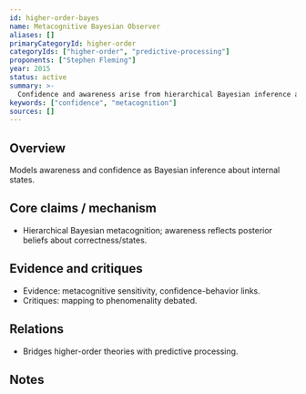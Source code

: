 ```yaml
---
id: higher-order-bayes
name: Metacognitive Bayesian Observer
aliases: []
primaryCategoryId: higher-order
categoryIds: ["higher-order", "predictive-processing"]
proponents: ["Stephen Fleming"]
year: 2015
status: active
summary: >-
  Confidence and awareness arise from hierarchical Bayesian inference about one’s own perceptual states.
keywords: ["confidence", "metacognition"]
sources: []
---
```


## Overview
Models awareness and confidence as Bayesian inference about internal states.

## Core claims / mechanism
- Hierarchical Bayesian metacognition; awareness reflects posterior beliefs about correctness/states.

## Evidence and critiques
- Evidence: metacognitive sensitivity, confidence-behavior links.
- Critiques: mapping to phenomenality debated.

## Relations
- Bridges higher-order theories with predictive processing.

## Notes

